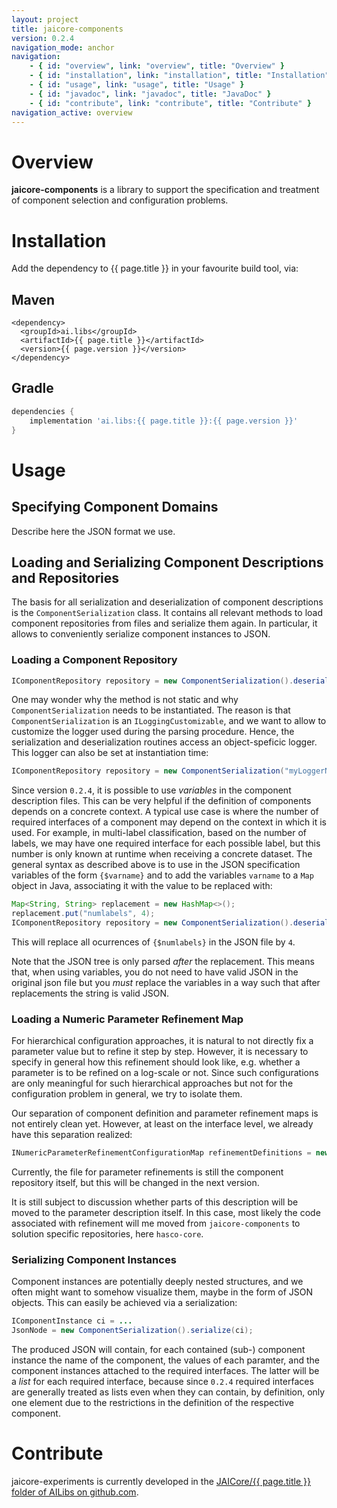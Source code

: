 ```yaml
---
layout: project
title: jaicore-components
version: 0.2.4
navigation_mode: anchor
navigation:
    - { id: "overview", link: "overview", title: "Overview" }
    - { id: "installation", link: "installation", title: "Installation" }
    - { id: "usage", link: "usage", title: "Usage" }
    - { id: "javadoc", link: "javadoc", title: "JavaDoc" }
    - { id: "contribute", link: "contribute", title: "Contribute" }
navigation_active: overview
---
```


# Overview
**jaicore-components** is a library to support the specification and treatment of component selection and configuration problems.


# Installation
Add the dependency to {{ page.title }} in your favourite build tool, via: 

## Maven
```
<dependency>
  <groupId>ai.libs</groupId>
  <artifactId>{{ page.title }}</artifactId>
  <version>{{ page.version }}</version>
</dependency>
```

## Gradle 
```gradle
dependencies {
    implementation 'ai.libs:{{ page.title }}:{{ page.version }}'
}
```

# Usage

## Specifying Component Domains
Describe here the JSON format we use.

## Loading and Serializing Component Descriptions and Repositories
The basis for all serialization and deserialization of component descriptions is the `ComponentSerialization` class.
It contains all relevant methods to load component repositories from files and serialize them again.
In particular, it allows to conveniently serialize component instances to JSON.

### Loading a Component Repository
```java
IComponentRepository repository = new ComponentSerialization().deserializeRepository(fileObjectToYourRepository);
```

One may wonder why the method is not static and why `ComponentSerialization` needs to be instantiated.
The reason is that `ComponentSerialization` is an `ILoggingCustomizable`, and we want to allow to customize the logger used during the parsing procedure.
Hence, the serialization and deserialization routines access an object-speficic logger.
This logger can also be set at instantiation time:

```java
IComponentRepository repository = new ComponentSerialization("myLoggerName").deserializeRepository(fileObject);
```

Since version `0.2.4`, it is possible to use *variables* in the component description files.
This can be very helpful if the definition of components depends on a concrete context.
A typical use case is where the number of required interfaces of a component may depend on the context in which it is used.
For example, in multi-label classification, based on the number of labels, we may have one required interface for each possible label, but this number is only known at runtime when receiving a concrete dataset.
The general syntax as described above is to use in the JSON specification variables of the form `{$varname}` and to add the variables `varname` to a `Map` object in Java, associating it with the value to be replaced with:
```java
Map<String, String> replacement = new HashMap<>();
replacement.put("numlabels", 4);
IComponentRepository repository = new ComponentSerialization().deserializeRepository(fileObject, replacement);
```
This will replace all ocurrences of `{$numlabels}` in the JSON file by `4`.

Note that the JSON tree is only parsed *after* the replacement.
This means that, when using variables, you do not need to have valid JSON in the original json file but you *must* replace the variables in a way such that after replacements the string is valid JSON.

### Loading a Numeric Parameter Refinement Map
For hierarchical configuration approaches, it is natural to not directly fix a parameter value but to refine it step by step.
However, it is necessary to specify in general how this refinement should look like, e.g. whether a parameter is to be refined on a log-scale or not.
Since such configurations are only meaningful for such hierarchical approaches but not for the configuration problem in general, we try to isolate them.

Our separation of component definition and parameter refinement maps is not entirely clean yet.
However, at least on the interface level, we already have this separation realized:
```java
INumericParameterRefinementConfigurationMap refinementDefinitions = new ComponentSerialization().deserializeParamMap(fileObjectToRefinementDefinition);
```
Currently, the file for parameter refinements is still the component repository itself, but this will be changed in the next version.

It is still subject to discussion whether parts of this description will be moved to the parameter description itself.
In this case, most likely the code associated with refinement will me moved from `jaicore-components` to solution specific repositories, here `hasco-core`.

### Serializing Component Instances
Component instances are potentially deeply nested structures, and we often might want to somehow visualize them, maybe in the form of JSON objects.
This can easily be achieved via a serialization:
```java
IComponentInstance ci = ...
JsonNode = new ComponentSerialization().serialize(ci);
```
The produced JSON will contain, for each contained (sub-) component instance the name of the component, the values of each paramter, and the component instances attached to the required interfaces.
The latter will be a *list* for each required interface, because since `0.2.4` required interfaces are generally treated as lists even when they can contain, by definition, only one element due to the restrictions in the definition of the respective component.

# Contribute
jaicore-experiments is currently developed in the [JAICore/{{ page.title }} folder of AILibs on github.com](https://github.com/starlibs/AILibs/tree/master/JAICore/jaicore-experiments).
